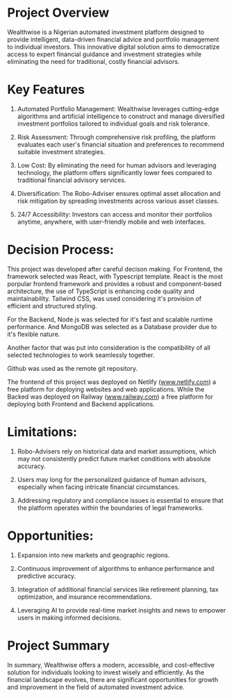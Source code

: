 # Project Overview

Wealthwise is a Nigerian automated investment platform designed to provide intelligent, data-driven financial advice and portfolio management to individual investors. This innovative digital solution aims to democratize access to expert financial guidance and investment strategies while eliminating the need for traditional, costly financial advisors.

# Key Features

1. Automated Portfolio Management: Wealthwise leverages cutting-edge algorithms and artificial intelligence to construct and manage diversified investment portfolios tailored to individual goals and risk tolerance.

2. Risk Assessment: Through comprehensive risk profiling, the platform evaluates each user's financial situation and preferences to recommend suitable investment strategies.

3. Low Cost: By eliminating the need for human advisors and leveraging technology, the platform offers significantly lower fees compared to traditional financial advisory services.

4. Diversification: The Robo-Adviser ensures optimal asset allocation and risk mitigation by spreading investments across various asset classes.

5. 24/7 Accessibility: Investors can access and monitor their portfolios anytime, anywhere, with user-friendly mobile and web interfaces.

# Decision Process:

This project was developed after careful decison making. For Frontend, the framework selected was React, with Typescript template. React is the most porpular frontend framework and provides a robust and component-based architecture, the use of TypeScript is enhancing code quality and maintainability. Tailwind CSS, was used considering it's provision of efficient and structured styling.

For the Backend, Node.js was selected for it's fast and scalable runtime performance. And MongoDB was selected as a Database provider due to it's flexible nature.

Another factor that was put into consideration is the compatibility of all selected technologies to work seamlessly together.

Github was used as the remote git repository.

The frontend of this project was deployed on Netlify (www.netlify.com) a free platform for deploying websites and web applications. While the Backed was deployed on Railway (www.railway.com) a free platform for deploying both Frontend and Backend applications.

# Limitations:

1. Robo-Advisers rely on historical data and market assumptions, which may not consistently predict future market conditions with absolute accuracy.

2. Users may long for the personalized guidance of human advisors, especially when facing intricate financial circumstances.

3. Addressing regulatory and compliance issues is essential to ensure that the platform operates within the boundaries of legal frameworks.

# Opportunities:

1. Expansion into new markets and geographic regions.

2. Continuous improvement of algorithms to enhance performance and predictive accuracy.

3. Integration of additional financial services like retirement planning, tax optimization, and insurance recommendations.

4. Leveraging AI to provide real-time market insights and news to empower users in making informed decisions.

# Project Summary

In summary, Wealthwise offers a modern, accessible, and cost-effective solution for individuals looking to invest wisely and efficiently. As the financial landscape evolves, there are significant opportunities for growth and improvement in the field of automated investment advice.
